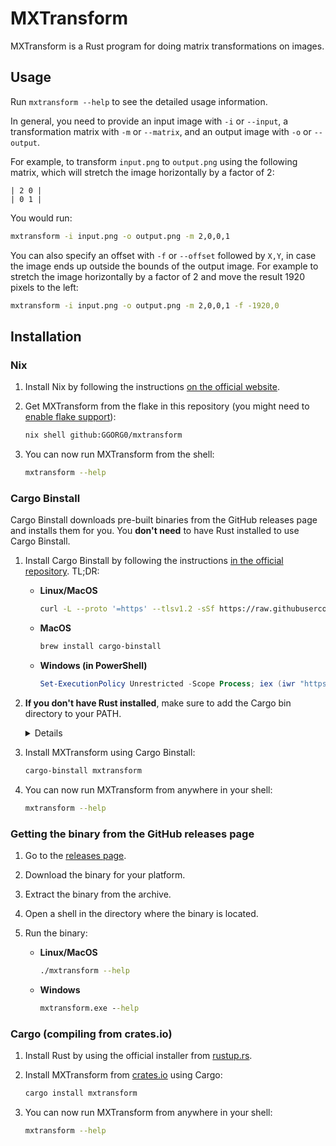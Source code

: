 # MXTransform

MXTransform is a Rust program for doing matrix transformations on images.

## Usage

Run `mxtransform --help` to see the detailed usage information.

In general, you need to provide an input image with `-i` or `--input`, a transformation matrix with `-m` or `--matrix`, and an output image with `-o` or `--output`.

For example, to transform `input.png` to `output.png` using the following matrix, which will stretch the image horizontally by a factor of 2:

```text
| 2 0 |
| 0 1 |
```

You would run:

```sh
mxtransform -i input.png -o output.png -m 2,0,0,1
```

You can also specify an offset with `-f` or `--offset` followed by `X,Y`, in case the image ends up outside the bounds of the output image. For example to stretch the image horizontally by a factor of 2 and move the result 1920 pixels to the left:

```sh
mxtransform -i input.png -o output.png -m 2,0,0,1 -f -1920,0
```

## Installation

### Nix

1. Install Nix by following the instructions [on the official website](https://nixos.org/download.html).
2. Get MXTransform from the flake in this repository (you might need to [enable flake support](https://wiki.nixos.org/wiki/Flakes#Enable_flakes_temporarily)):

    ```sh
    nix shell github:GGORG0/mxtransform
    ```

3. You can now run MXTransform from the shell:

    ```sh
    mxtransform --help
    ```

### Cargo Binstall

Cargo Binstall downloads pre-built binaries from the GitHub releases page and installs them for you. You **don't need** to have Rust installed to use Cargo Binstall.

1. Install Cargo Binstall by following the instructions [in the official repository](https://github.com/cargo-bins/cargo-binstall?tab=readme-ov-file#installation). TL;DR:
    - **Linux/MacOS**

        ```sh
        curl -L --proto '=https' --tlsv1.2 -sSf https://raw.githubusercontent.com/cargo-bins/cargo-binstall/main/install-from-binstall-release.sh | bash
        ```

    - **MacOS**

        ```sh
        brew install cargo-binstall
        ```

    - **Windows (in PowerShell)**

        ```powershell
        Set-ExecutionPolicy Unrestricted -Scope Process; iex (iwr "https://raw.githubusercontent.com/cargo-bins/cargo-binstall/main/install-from-binstall-release.ps1").Content
        ```

2. **If you don't have Rust installed**, make sure to add the Cargo bin directory to your PATH.
    <details>
    <summmary>See instructions on how to do this</summary>

    The Binstall installer will tell you if you need to do this and conveniently print the path in question.
    - **Linux/MacOS**

        Temporarily:

        ```sh
        export PATH="$HOME/.cargo/bin:$PATH"
        ```

        Permanently:

        ```sh
        echo 'export PATH="$HOME/.cargo/bin:$PATH"' >> ~/.bashrc # or ~/.zshrc if you use zsh (default on MacOS)

        # Then restart your shell or run
        source ~/.bashrc # or ~/.zshrc
        ```

    - **Windows**: You'll need to modify the PATH environment variable manually.
        1. Open the Start Search, type in "env", and choose "Edit the system environment variables".
        2. Click the "Environment Variables..." button.
        3. Under "System Variables", find the PATH variable and click "Edit...".
        4. Add the path to the Cargo bin directory (e.g. `C:\Users\username\.cargo\bin` - the path that was printed by the Binstall installer) to the list of paths.
        5. Click "OK" on all the windows to close them.
        6. You may need to restart your shell, log out and back in, or restart your computer for the changes to take effect.
    </details>

3. Install MXTransform using Cargo Binstall:

    ```sh
    cargo-binstall mxtransform
    ```

4. You can now run MXTransform from anywhere in your shell:

    ```sh
    mxtransform --help
    ```

### Getting the binary from the GitHub releases page

1. Go to the [releases page](https://github.com/GGORG0/mxtransform/releases/latest).
2. Download the binary for your platform.
3. Extract the binary from the archive.
4. Open a shell in the directory where the binary is located.
5. Run the binary:

    - **Linux/MacOS**

        ```sh
        ./mxtransform --help
        ```

    - **Windows**

        ```cmd
        mxtransform.exe --help
        ```

### Cargo (compiling from crates.io)

1. Install Rust by using the official installer from [rustup.rs](https://rustup.rs/).
2. Install MXTransform from [crates.io](https://crates.io/crates/mxtransform) using Cargo:

    ```sh
    cargo install mxtransform
    ```

3. You can now run MXTransform from anywhere in your shell:

    ```sh
    mxtransform --help
    ```
